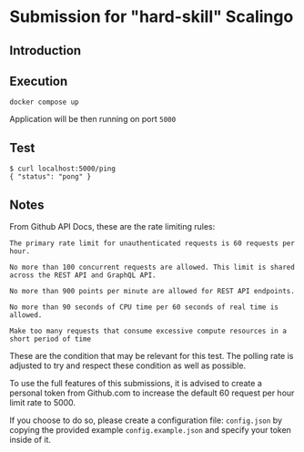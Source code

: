 # Submission for "hard-skill" Scalingo


## Introduction


## Execution

```
docker compose up
```

Application will be then running on port `5000`

## Test

```
$ curl localhost:5000/ping
{ "status": "pong" }
```

## Notes

From Github API Docs, these are the rate limiting rules:

`
The primary rate limit for unauthenticated requests is 60 requests per hour.
`

`
No more than 100 concurrent requests are allowed. This limit is shared across the REST API and GraphQL API.
`

`
 No more than 900 points per minute are allowed for REST API endpoints.
`

`
No more than 90 seconds of CPU time per 60 seconds of real time is allowed.
`

`
Make too many requests that consume excessive compute resources in a short period of time
`

These are the condition that may be relevant for this test. The polling rate is adjusted to try and respect these condition as well as possible.

To use the full features of this submissions, it is advised to create a personal token from Github.com to increase the default 60 request per hour limit rate to 5000. 

If you choose to do so, please create a configuration file: `config.json` by copying the provided example `config.example.json` and specify your token inside of it.
